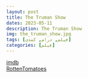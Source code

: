 ```yaml
---
layout: post
title: The Truman Show
dates: 2023-05-11
description: The Truman Show
img: the_truman_show.jpg
tags: [فیلم, درام, کمدی]
categories: [فیلم]
---
```


[imdb](https://www.imdb.com/title/tt0120382)  
[RottenTomatoes](https://www.rottentomatoes.com/m/truman_show)